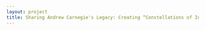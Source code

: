 ```yaml
--- 
layout: project 
title: Sharing Andrew Carnegie's Legacy: Creating “Constellations of Information” by Directly Linking Museum Specimens with Associated Archival Materials
---
```




